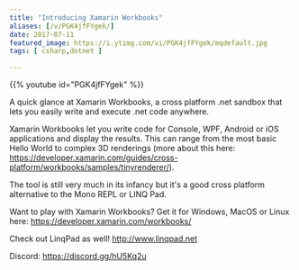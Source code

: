 ```yaml
---
title: "Introducing Xamarin Workbooks"
aliases: [/v/PGK4jfFYgek/]
date: 2017-07-11
featured_image: https://i.ytimg.com/vi/PGK4jfFYgek/mqdefault.jpg
tags: [ csharp,dotnet ]

---
```


{{% youtube id="PGK4jfFYgek" %}}

A quick glance at Xamarin Workbooks, a cross platform .net sandbox that lets you easily write and execute .net code anywhere.

Xamarin Workbooks let you write code for Console, WPF, Android or iOS applications and display the results. This can range from the most basic Hello World to complex 3D renderings (more about this here: https://developer.xamarin.com/guides/cross-platform/workbooks/samples/tinyrenderer/).

The tool is still very much in its infancy but it's a good cross platform alternative to the Mono REPL or LINQ Pad.

Want to play with Xamarin Workbooks? Get it for Windows, MacOS or Linux here: https://developer.xamarin.com/workbooks/

Check out LinqPad as well! http://www.linqpad.net

Discord: https://discord.gg/hU5Kq2u